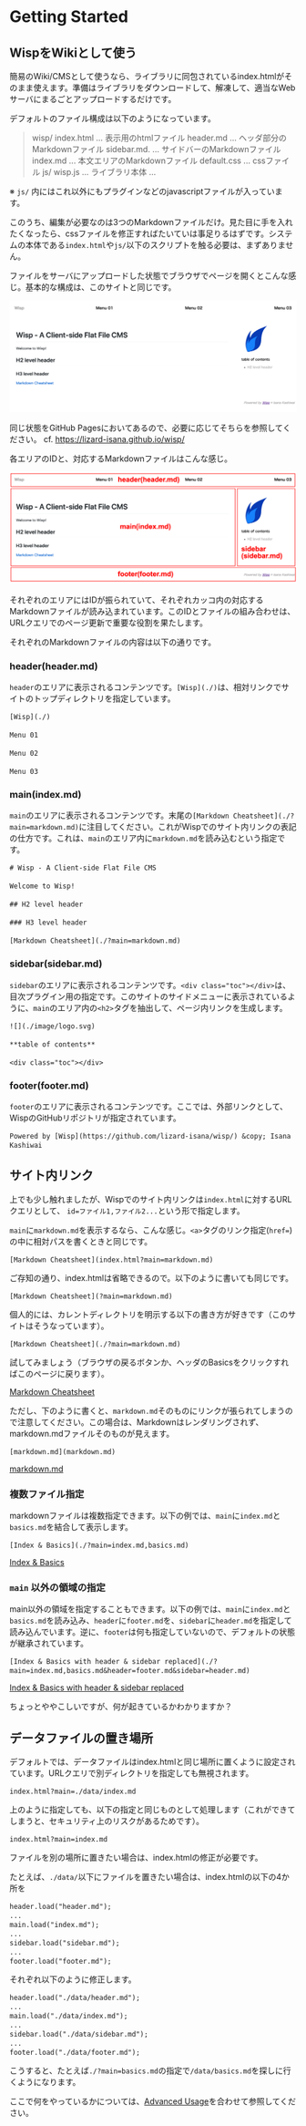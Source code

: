 # Getting Started

## WispをWikiとして使う
簡易のWiki/CMSとして使うなら、ライブラリに同包されているindex.htmlがそのまま使えます。準備はライブラリをダウンロードして、解凍して、適当なWebサーバにまるごとアップロードするだけです。

デフォルトのファイル構成は以下のようになっています。

>wisp/
>  index.html   ... 表示用のhtmlファイル
>  header.md    ... ヘッダ部分のMarkdownファイル
>  sidebar.md.    ... サイドバーのMarkdownファイル
>  index.md   ... 本文エリアのMarkdownファイル
>  default.css    ... cssファイル
>  js/
>    wisp.js    ... ライブラリ本体
>    ...

※ `js/` 内にはこれ以外にもプラグインなどのjavascriptファイルが入っています。

このうち、編集が必要なのは3つのMarkdownファイルだけ。見た目に手を入れたくなったら、cssファイルを修正すればたいていは事足りるはずです。システムの本体である`index.html`や`js/`以下のスクリプトを触る必要は、まずありません。

ファイルをサーバにアップロードした状態でブラウザでページを開くとこんな感じ。基本的な構成は、このサイトと同じです。

![](./image/default_screen.png)

同じ状態をGitHub Pagesにおいてあるので、必要に応じてそちらを参照してください。
cf. https://lizard-isana.github.io/wisp/

各エリアのIDと、対応するMarkdownファイルはこんな感じ。

![](./image/default_screen_annotated.png)

それぞれのエリアにはIDが振られていて、それぞれカッコ内の対応するMarkdownファイルが読み込まれています。このIDとファイルの組み合わせは、URLクエリでのページ更新で重要な役割を果たします。

それぞれのMarkdownファイルの内容は以下の通りです。

### header(header.md)
`header`のエリアに表示されるコンテンツです。`[Wisp](./)`は、相対リンクでサイトのトップディレクトリを指定しています。

```
[Wisp](./)

Menu 01

Menu 02

Menu 03
```

### main(index.md)
`main`のエリアに表示されるコンテンツです。末尾の`[Markdown Cheatsheet](./?main=markdown.md)`に注目してください。これがWispでのサイト内リンクの表記の仕方です。これは、`main`のエリア内に`markdown.md`を読み込むという指定です。

```
# Wisp - A Client-side Flat File CMS

Welcome to Wisp!

## H2 level header

### H3 level header

[Markdown Cheatsheet](./?main=markdown.md)

```

### sidebar(sidebar.md)
`sidebar`のエリアに表示されるコンテンツです。`<div class="toc"></div>`は、目次プラグイン用の指定です。このサイトのサイドメニューに表示されているように、`main`のエリア内の`<h2>`タグを抽出して、ページ内リンクを生成します。

```
![](./image/logo.svg)

**table of contents**

<div class="toc"></div>
```

### footer(footer.md)
`footer`のエリアに表示されるコンテンツです。ここでは、外部リンクとして、WispのGitHubリポジトリが指定されています。

```
Powered by [Wisp](https://github.com/lizard-isana/wisp/) &copy; Isana Kashiwai

```

## サイト内リンク
上でも少し触れましたが、Wispでのサイト内リンクは`index.html`に対するURLクエリとして、 `id=ファイル1,ファイル2...`という形で指定します。

`main`に`markdown.md`を表示するなら、こんな感じ。`<a>`タグのリンク指定(`href=`)の中に相対パスを書くときと同じです。

```
[Markdown Cheatsheet](index.html?main=markdown.md)
```

ご存知の通り、index.htmlは省略できるので。以下のように書いても同じです。

```
[Markdown Cheatsheet](?main=markdown.md)
```
個人的には、カレントディレクトリを明示する以下の書き方が好きです（このサイトはそうなっています）。

```
[Markdown Cheatsheet](./?main=markdown.md)
```

試してみましょう（ブラウザの戻るボタンか、ヘッダのBasicsをクリックすればこのページに戻ります）。

[Markdown Cheatsheet](./?main=markdown.md)

ただし、下のように書くと、`markdown.md`そのものにリンクが張られてしまうので注意してください。この場合は、Markdownはレンダリングされず、markdown.mdファイルそのものが見えます。

```
[markdown.md](markdown.md)
```

[markdown.md](markdown.md)

### 複数ファイル指定
markdownファイルは複数指定できます。以下の例では、`main`に`index.md`と`basics.md`を結合して表示します。

```
[Index & Basics](./?main=index.md,basics.md)

```
[Index & Basics](./?main=index.md,basics.md)

### `main` 以外の領域の指定

main以外の領域を指定することもできます。以下の例では、`main`に`index.md`と`basics.md`を読み込み、`header`に`footer.md`を、`sidebar`に`header.md`を指定して読み込んでいます。逆に、`footer`は何も指定していないので、デフォルトの状態が継承されています。

```
[Index & Basics with header & sidebar replaced](./?main=index.md,basics.md&header=footer.md&sidebar=header.md)

```
[Index & Basics with header & sidebar replaced](./?main=index.md,basics.md&header=footer.md&sidebar=header.md)

ちょっとややこしいですが、何が起きているかわかりますか？

## データファイルの置き場所
デフォルトでは、データファイルはindex.htmlと同じ場所に置くように設定されています。URLクエリで別ディレクトリを指定しても無視されます。

```
index.html?main=./data/index.md
```
上のように指定しても、以下の指定と同じものとして処理します（これができてしまうと、セキュリティ上のリスクがあるためです）。

```
index.html?main=index.md
```
ファイルを別の場所に置きたい場合は、index.htmlの修正が必要です。

たとえば、`./data/`以下にファイルを置きたい場合は、index.htmlの以下の4か所を

```
header.load("header.md");
...
main.load("index.md");
...
sidebar.load("sidebar.md");
...
footer.load("footer.md");
```
それぞれ以下のように修正します。

```
header.load("./data/header.md");
...
main.load("./data/index.md");
...
sidebar.load("./data/sidebar.md");
...
footer.load("./data/footer.md");
```

こうすると、たとえば`./?main=basics.md`の指定で`/data/basics.md`を探しに行くようになります。

ここで何をやっているかについては、[Advanced Usage](./?main=advanced.md)を合わせて参照してください。